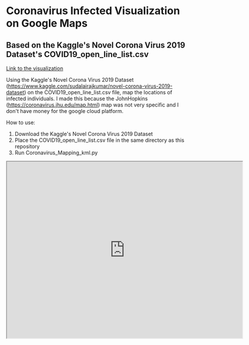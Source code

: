# Coronavirus Infected Visualization on Google Maps 
## Based on the Kaggle's Novel Corona Virus 2019 Dataset's COVID19_open_line_list.csv

[Link to the visualization](https://josephedradan.github.io/Coronavirus_Mapping_kml/)

Using the Kaggle's Novel Corona Virus 2019 Dataset (https://www.kaggle.com/sudalairajkumar/novel-corona-virus-2019-dataset) on the COVID19_open_line_list.csv file, map the locations of infected individuals.
I made this because the JohnHopkins (https://coronavirus.jhu.edu/map.html) map was not very specific and I don't have money for the google cloud platform.

How to use:
1. Download the Kaggle's Novel Corona Virus 2019 Dataset
2. Place the COVID19_open_line_list.csv file in the same directory as this repository
3. Run Coronavirus_Mapping_kml.py

<iframe src="https://www.google.com/maps/d/embed?mid=1ohBdb42Q5zrpkFQYuJaOB5DOPlWR5nL2&hl=en" width="640" height="480"></iframe>
